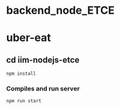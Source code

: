 # backend_node_ETCE
# uber-eat

## cd iim-nodejs-etce
```
npm install
```

### Compiles and  run server
```
npm run start
```
